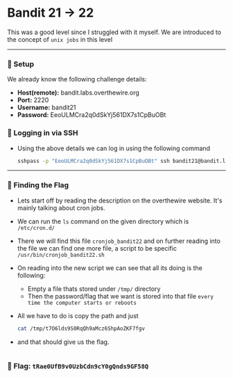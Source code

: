 # Bandit 21 -> 22

This was a good level since I struggled with it myself. We are introduced to the concept of `unix jobs` in this level

--- 

### 🔧 Setup
We already know the following challenge details:
- **Host(remote):** bandit.labs.overthewire.org
- **Port:** 2220
- **Username:** bandit21
- **Password:** EeoULMCra2q0dSkYj561DX7s1CpBuOBt
### 🔑 Logging in via SSH

- Using the above details we can log in using the following command
    ```bash
    sshpass -p "EeoULMCra2q0dSkYj561DX7s1CpBuOBt" ssh bandit21@bandit.labs.overthewire.org -p 2220
    ```

---

### 🎯 Finding the Flag

- Lets start off by reading the description on the overthewire website. It's mainly talking about cron jobs.

- We can run the `ls` command on the given directory which is `/etc/cron.d/`
- There we will find this file `cronjob_bandit22` and on further reading into the file we can find one more file, a script to be specific `/usr/bin/cronjob_bandit22.sh`
- On reading into the new script we can see that all its doing is the following:
  * Empty a file thats stored under `/tmp/` directory
  * Then the password/flag that we want is stored into that file `every time the computer starts or reboots`
- All we have to do is copy the path and just 
  ```bash
  cat /tmp/t7O6lds9S0RqQh9aMcz6ShpAoZKF7fgv
  ```

- and that should give us the flag.
  ```
  ```

### 🏁 Flag: `tRae0UfB9v0UzbCdn9cY0gQnds9GF58Q`
